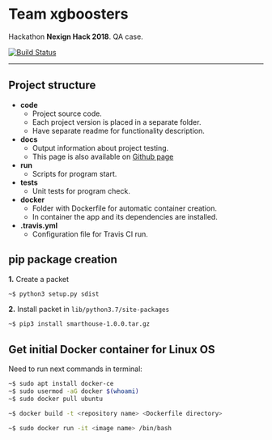 # Team xgboosters

Hackathon **Nexign Hack 2018**. QA case.

[![Build Status](https://travis-ci.org/DGKmaster/xgboosters.svg?branch=master)](https://travis-ci.org/DGKmaster/xgboosters)

---

## Project structure

* **code**
  * Project source code.
  * Each project version is placed in a separate folder.
  * Have separate readme for functionality description.
* **docs**
  * Output information about project testing.
  * This page is also available on [Github page](https://dgkmaster.github.io/xgboosters/)
* **run**
  * Scripts for program start.
* **tests**
  * Unit tests for program check.
* **docker**
  * Folder with Dockerfile for automatic container creation.
  * In container the app and its dependencies are installed.
* **.travis.yml**
  * Configuration file for Travis CI run.

## pip package creation

**1.** Create a packet

```bash
~$ python3 setup.py sdist
```

**2.** Install packet in ```lib/python3.7/site-packages```

```bash
~$ pip3 install smarthouse-1.0.0.tar.gz
```

## Get initial Docker container for Linux OS

Need to run next commands in terminal:

```bash
~$ sudo apt install docker-ce
~$ sudo usermod -aG docker $(whoami)
~$ sudo docker pull ubuntu

~$ docker build -t <repository name> <Dockerfile directory>

~$ sudo docker run -it <image name> /bin/bash
```
